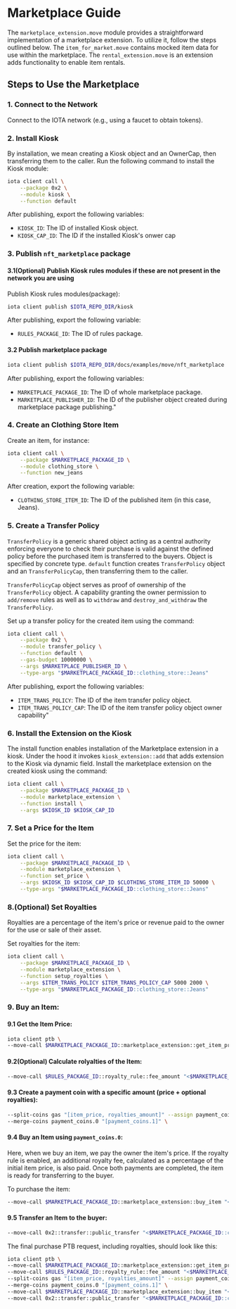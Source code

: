# Marketplace Guide

The `marketplace_extension.move` module provides a straightforward implementation of a marketplace extension. To utilize it, follow the steps outlined below.
The `item_for_market.move` contains mocked item data for use within the marketplace.
The `rental_extension.move` is an extension adds functionality to enable item rentals.

## Steps to Use the Marketplace

### 1. Connect to the Network

Connect to the IOTA network (e.g., using a faucet to obtain tokens).

### 2. Install Kiosk

By installation, we mean creating a Kiosk object and an OwnerCap, then transferring them to the caller.
Run the following command to install the Kiosk module:

```bash
iota client call \
    --package 0x2 \
    --module kiosk \
    --function default
```

After publishing, export the following variables:

- `KIOSK_ID`: The ID of installed Kiosk object.
- `KIOSK_CAP_ID`: The ID if the installed Kiosk's onwer cap

### 3. Publish `nft_marketplace` package

#### 3.1(Optional) Publish Kiosk rules modules if these are not present in the network you are using

Publish Kiosk rules modules(package):

```bash
iota client publish $IOTA_REPO_DIR/kiosk
```

After publishing, export the following variable:

- `RULES_PACKAGE_ID`: The ID of rules package.

#### 3.2 Publish marketplace package

```bash
iota client publish $IOTA_REPO_DIR/docs/examples/move/nft_marketplace
```

After publishing, export the following variables:

- `MARKETPLACE_PACKAGE_ID`: The ID of whole marketplace package.
- `MARKETPLACE_PUBLISHER_ID`: The ID of the publisher object created during marketplace package publishing."

### 4. Create an Clothing Store Item

Create an item, for instance:

```bash
iota client call \
    --package $MARKETPLACE_PACKAGE_ID \
    --module clothing_store \
    --function new_jeans
```

After creation, export the following variable:

- `CLOTHING_STORE_ITEM_ID`: The ID of the published item (in this case, Jeans).

### 5. Create a Transfer Policy

`TransferPolicy` is a generic shared object acting as a central authority enforcing everyone to check their purchase is valid against the defined policy before the purchased item is transferred to the buyers. Object is specified by concrete type.
`default` function creates `TransferPolicy` object and an `TransferPolicyCap`, then transferring them to the caller.

`TransferPolicyCap` object serves as proof of ownership of the `TransferPolicy` object.
A capability granting the owner permission to `add/remove` rules as well as to `withdraw` and `destroy_and_withdraw` the `TransferPolicy`.

Set up a transfer policy for the created item using the command:

```bash
iota client call \
    --package 0x2 \
    --module transfer_policy \
    --function default \
    --gas-budget 10000000 \
    --args $MARKETPLACE_PUBLISHER_ID \
    --type-args "$MARKETPLACE_PACKAGE_ID::clothing_store::Jeans"
```

After publishing, export the following variables:

- `ITEM_TRANS_POLICY`: The ID of the item transfer policy object.
- `ITEM_TRANS_POLICY_CAP`: The ID of the item transfer policy object owner capability"

### 6. Install the Extension on the Kiosk

The install function enables installation of the Marketplace extension in a kiosk.
Under the hood it invokes `kiosk_extension::add` that adds extension to the Kiosk via dynamic field.
Install the marketplace extension on the created kiosk using the command:

```bash
iota client call \
    --package $MARKETPLACE_PACKAGE_ID \
    --module marketplace_extension \
    --function install \
    --args $KIOSK_ID $KIOSK_CAP_ID
```

### 7. Set a Price for the Item

Set the price for the item:

```bash
iota client call \
    --package $MARKETPLACE_PACKAGE_ID \
    --module marketplace_extension \
    --function set_price \
    --args $KIOSK_ID $KIOSK_CAP_ID $CLOTHING_STORE_ITEM_ID 50000 \
    --type-args "$MARKETPLACE_PACKAGE_ID::clothing_store::Jeans"
```

### 8.(Optional) Set Royalties

Royalties are a percentage of the item's price or revenue paid to the owner for the use or sale of their asset.

Set royalties for the item:

```bash
iota client call \
    --package $MARKETPLACE_PACKAGE_ID \
    --module marketplace_extension \
    --function setup_royalties \
    --args $ITEM_TRANS_POLICY $ITEM_TRANS_POLICY_CAP 5000 2000 \
    --type-args "$MARKETPLACE_PACKAGE_ID::clothing_store::Jeans"
```

### 9. Buy an Item:

#### 9.1 Get the Item Price:

```bash
iota client ptb \
--move-call $MARKETPLACE_PACKAGE_ID::marketplace_extension::get_item_price "<$MARKETPLACE_PACKAGE_ID::clothing_store::Jeans>" @$KIOSK_ID @$CLOTHING_STORE_ITEM_ID --assign item_price \
```

#### 9.2(Optional) Calculate rolyalties of the Item:

```bash
--move-call $RULES_PACKAGE_ID::royalty_rule::fee_amount "<$MARKETPLACE_PACKAGE_ID::clothing_store::Jeans>" @$ITEM_TRANS_POLICY item_price --assign royalties_amount \
```

#### 9.3 Create a payment coin with a specific amount (price + optional royalties):

```bash
--split-coins gas "[item_price, royalties_amount]" --assign payment_coins \
--merge-coins payment_coins.0 "[payment_coins.1]" \
```

#### 9.4 Buy an Item using `payment_coins.0`:

Here, when we buy an item, we pay the owner the item's price. If the royalty rule is enabled, an additional royalty fee, calculated as a percentage of the initial item price, is also paid. Once both payments are completed, the item is ready for transferring to the buyer.

To purchase the item:

```bash
--move-call $MARKETPLACE_PACKAGE_ID::marketplace_extension::buy_item "<$MARKETPLACE_PACKAGE_ID::clothing_store::Jeans>" @$KIOSK_ID @$ITEM_TRANS_POLICY @$CLOTHING_STORE_ITEM_ID payment_coins.0 --assign purchased_item
```

#### 9.5 Transfer an Item to the buyer:

```bash
--move-call 0x2::transfer::public_transfer "<$MARKETPLACE_PACKAGE_ID::clothing_store::Jeans>" purchased_item @<buyer address> \
```

The final purchase PTB request, including royalties, should look like this:

```bash
iota client ptb \
--move-call $MARKETPLACE_PACKAGE_ID::marketplace_extension::get_item_price "<$MARKETPLACE_PACKAGE_ID::clothing_store::Jeans>" @$KIOSK_ID @$CLOTHING_STORE_ITEM_ID --assign item_price \
--move-call $RULES_PACKAGE_ID::royalty_rule::fee_amount "<$MARKETPLACE_PACKAGE_ID::clothing_store::Jeans>" @$ITEM_TRANS_POLICY item_price --assign royalties_amount \
--split-coins gas "[item_price, royalties_amount]" --assign payment_coins \
--merge-coins payment_coins.0 "[payment_coins.1]" \
--move-call $MARKETPLACE_PACKAGE_ID::marketplace_extension::buy_item "<$MARKETPLACE_PACKAGE_ID::clothing_store::Jeans>" @$KIOSK_ID @$ITEM_TRANS_POLICY @$CLOTHING_STORE_ITEM_ID payment_coins.0 --assign purchased_item \
--move-call 0x2::transfer::public_transfer "<$MARKETPLACE_PACKAGE_ID::clothing_store::Jeans>" purchased_item @<buyer address>
```

